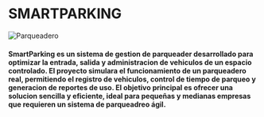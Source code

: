 # SMARTPARKING
![Parqueadero](https://github.com/user-attachments/assets/26521202-6047-431a-971c-20aa9036d68b)
#### SmartParking es un sistema de gestion de parqueader desarrollado para optimizar la entrada, salida y administracion de vehiculos de un espacio controlado. El proyecto simulara el funcionamiento de un parqueadero real, permitiendo el registro de vehiculos, control de tiempo de parqueo y generacion de reportes de uso. El objetivo principal es ofrecer una solucion sencilla y eficiente, ideal para pequeñas y medianas empresas que requieren un sistema de parqueadreo ágil.

